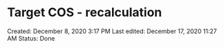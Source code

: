 # Target COS - recalculation

Created: December 8, 2020 3:17 PM
Last edited: December 17, 2020 11:27 AM
Status: Done